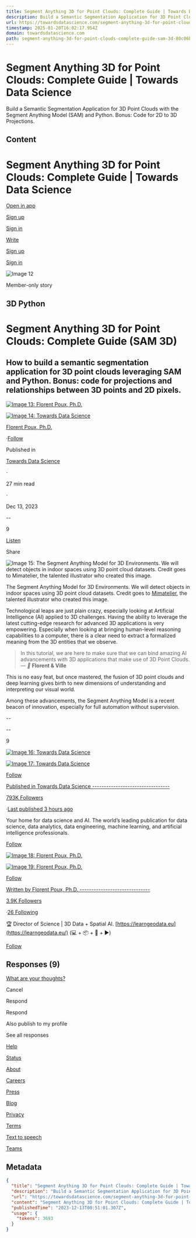 ```yaml
---
title: Segment Anything 3D for Point Clouds: Complete Guide | Towards Data Science
description: Build a Semantic Segmentation Application for 3D Point Clouds with the Segment Anything Model (SAM) and Python. Bonus: Code for 2D to 3D Projections.
url: https://towardsdatascience.com/segment-anything-3d-for-point-clouds-complete-guide-sam-3d-80c06be99a18
timestamp: 2025-01-20T16:02:17.954Z
domain: towardsdatascience.com
path: segment-anything-3d-for-point-clouds-complete-guide-sam-3d-80c06be99a18
---
```


# Segment Anything 3D for Point Clouds: Complete Guide | Towards Data Science


Build a Semantic Segmentation Application for 3D Point Clouds with the Segment Anything Model (SAM) and Python. Bonus: Code for 2D to 3D Projections.


## Content

Segment Anything 3D for Point Clouds: Complete Guide | Towards Data Science
===============
 

[Open in app](https://rsci.app.link/?%24canonical_url=https%3A%2F%2Fmedium.com%2Fp%2F80c06be99a18&%7Efeature=LoOpenInAppButton&%7Echannel=ShowPostUnderCollection&source=---top_nav_layout_nav----------------------------------)

[Sign up](https://medium.com/m/signin?operation=register&redirect=https%3A%2F%2Ftowardsdatascience.com%2Fsegment-anything-3d-for-point-clouds-complete-guide-sam-3d-80c06be99a18&source=post_page---top_nav_layout_nav-----------------------global_nav-----------)

[Sign in](https://medium.com/m/signin?operation=login&redirect=https%3A%2F%2Ftowardsdatascience.com%2Fsegment-anything-3d-for-point-clouds-complete-guide-sam-3d-80c06be99a18&source=post_page---top_nav_layout_nav-----------------------global_nav-----------)

[](https://medium.com/?source=---top_nav_layout_nav----------------------------------)

[Write](https://medium.com/m/signin?operation=register&redirect=https%3A%2F%2Fmedium.com%2Fnew-story&source=---top_nav_layout_nav-----------------------new_post_topnav-----------)

[](https://medium.com/search?source=---top_nav_layout_nav----------------------------------)

[Sign up](https://medium.com/m/signin?operation=register&redirect=https%3A%2F%2Ftowardsdatascience.com%2Fsegment-anything-3d-for-point-clouds-complete-guide-sam-3d-80c06be99a18&source=post_page---top_nav_layout_nav-----------------------global_nav-----------)

[Sign in](https://medium.com/m/signin?operation=login&redirect=https%3A%2F%2Ftowardsdatascience.com%2Fsegment-anything-3d-for-point-clouds-complete-guide-sam-3d-80c06be99a18&source=post_page---top_nav_layout_nav-----------------------global_nav-----------)

![Image 12](https://miro.medium.com/v2/resize:fill:32:32/1*dmbNkD5D-u45r44go_cf0g.png)

Member-only story

3D Python
---------

Segment Anything 3D for Point Clouds: Complete Guide (SAM 3D)
=============================================================

How to build a semantic segmentation application for 3D point clouds leveraging SAM and Python. Bonus: code for projections and relationships between 3D points and 2D pixels.
------------------------------------------------------------------------------------------------------------------------------------------------------------------------------

[![Image 13: Florent Poux, Ph.D.](https://miro.medium.com/v2/resize:fill:44:44/1*2y0Pd7Oe-EFBIIVYNHG9iQ.jpeg)](https://medium.com/@florentpoux?source=post_page---byline--80c06be99a18--------------------------------)

[![Image 14: Towards Data Science](https://miro.medium.com/v2/resize:fill:24:24/1*CJe3891yB1A1mzMdqemkdg.jpeg)](https://towardsdatascience.com/?source=post_page---byline--80c06be99a18--------------------------------)

[Florent Poux, Ph.D.](https://medium.com/@florentpoux?source=post_page---byline--80c06be99a18--------------------------------)

·[Follow](https://medium.com/m/signin?actionUrl=https%3A%2F%2Fmedium.com%2F_%2Fsubscribe%2Fuser%2F8ba7bf4ad784&operation=register&redirect=https%3A%2F%2Ftowardsdatascience.com%2Fsegment-anything-3d-for-point-clouds-complete-guide-sam-3d-80c06be99a18&user=Florent+Poux%2C+Ph.D.&userId=8ba7bf4ad784&source=post_page-8ba7bf4ad784--byline--80c06be99a18---------------------post_header-----------)

Published in

[Towards Data Science](https://towardsdatascience.com/?source=post_page---byline--80c06be99a18--------------------------------)

·

27 min read

·

Dec 13, 2023

[](https://medium.com/m/signin?actionUrl=https%3A%2F%2Fmedium.com%2F_%2Fvote%2Ftowards-data-science%2F80c06be99a18&operation=register&redirect=https%3A%2F%2Ftowardsdatascience.com%2Fsegment-anything-3d-for-point-clouds-complete-guide-sam-3d-80c06be99a18&user=Florent+Poux%2C+Ph.D.&userId=8ba7bf4ad784&source=---header_actions--80c06be99a18---------------------clap_footer-----------)

\--

9

[](https://medium.com/m/signin?actionUrl=https%3A%2F%2Fmedium.com%2F_%2Fbookmark%2Fp%2F80c06be99a18&operation=register&redirect=https%3A%2F%2Ftowardsdatascience.com%2Fsegment-anything-3d-for-point-clouds-complete-guide-sam-3d-80c06be99a18&source=---header_actions--80c06be99a18---------------------bookmark_footer-----------)

[Listen](https://medium.com/m/signin?actionUrl=https%3A%2F%2Fmedium.com%2Fplans%3Fdimension%3Dpost_audio_button%26postId%3D80c06be99a18&operation=register&redirect=https%3A%2F%2Ftowardsdatascience.com%2Fsegment-anything-3d-for-point-clouds-complete-guide-sam-3d-80c06be99a18&source=---header_actions--80c06be99a18---------------------post_audio_button-----------)

Share

![Image 15: The Segment Anything Model for 3D Environments. We will detect objects in indoor spaces using 3D point cloud datasets. Credit goes to Mimatelier, the talented illustrator who created this image.](https://miro.medium.com/v2/resize:fit:700/1*WshbnvXhbNyTQqxeYPTIQA.png)

The Segment Anything Model for 3D Environments. We will detect objects in indoor spaces using 3D point cloud datasets. Credit goes to [Mimatelier](https://linktr.ee/mimatelier), the talented illustrator who created this image.

Technological leaps are just plain crazy, especially looking at Artificial Intelligence (AI) applied to 3D challenges. Having the ability to leverage the latest cutting-edge research for advanced 3D applications is very empowering. Especially when looking at bringing human-level reasoning capabilities to a computer, there is a clear need to extract a formalized meaning from the 3D entities that we observe.

> In this tutorial, we are here to make sure that we can bind amazing AI advancements with 3D applications that make use of 3D Point Clouds. — _🐲_ **Florent & Ville**

This is no easy feat, but once mastered, the fusion of 3D point clouds and deep learning gives birth to new dimensions of understanding and interpreting our visual world.

Among these advancements, the Segment Anything Model is a recent beacon of innovation, especially for full automation without supervision.

[](https://medium.com/m/signin?actionUrl=https%3A%2F%2Fmedium.com%2F_%2Fvote%2Ftowards-data-science%2F80c06be99a18&operation=register&redirect=https%3A%2F%2Ftowardsdatascience.com%2Fsegment-anything-3d-for-point-clouds-complete-guide-sam-3d-80c06be99a18&user=Florent+Poux%2C+Ph.D.&userId=8ba7bf4ad784&source=---footer_actions--80c06be99a18---------------------clap_footer-----------)

\--

[](https://medium.com/m/signin?actionUrl=https%3A%2F%2Fmedium.com%2F_%2Fvote%2Ftowards-data-science%2F80c06be99a18&operation=register&redirect=https%3A%2F%2Ftowardsdatascience.com%2Fsegment-anything-3d-for-point-clouds-complete-guide-sam-3d-80c06be99a18&user=Florent+Poux%2C+Ph.D.&userId=8ba7bf4ad784&source=---footer_actions--80c06be99a18---------------------clap_footer-----------)

\--

9

[](https://medium.com/m/signin?actionUrl=https%3A%2F%2Fmedium.com%2F_%2Fbookmark%2Fp%2F80c06be99a18&operation=register&redirect=https%3A%2F%2Ftowardsdatascience.com%2Fsegment-anything-3d-for-point-clouds-complete-guide-sam-3d-80c06be99a18&source=---footer_actions--80c06be99a18---------------------bookmark_footer-----------)

[![Image 16: Towards Data Science](https://miro.medium.com/v2/resize:fill:48:48/1*CJe3891yB1A1mzMdqemkdg.jpeg)](https://towardsdatascience.com/?source=post_page---post_publication_info--80c06be99a18--------------------------------)

[![Image 17: Towards Data Science](https://miro.medium.com/v2/resize:fill:64:64/1*CJe3891yB1A1mzMdqemkdg.jpeg)](https://towardsdatascience.com/?source=post_page---post_publication_info--80c06be99a18--------------------------------)

[Follow](https://medium.com/m/signin?actionUrl=https%3A%2F%2Fmedium.com%2F_%2Fsubscribe%2Fcollection%2Ftowards-data-science&operation=register&redirect=https%3A%2F%2Ftowardsdatascience.com%2Fsegment-anything-3d-for-point-clouds-complete-guide-sam-3d-80c06be99a18&collection=Towards+Data+Science&collectionId=7f60cf5620c9&source=post_page---post_publication_info--80c06be99a18---------------------follow_profile-----------)

[Published in Towards Data Science ---------------------------------](https://towardsdatascience.com/?source=post_page---post_publication_info--80c06be99a18--------------------------------)

[793K Followers](https://towardsdatascience.com/followers?source=post_page---post_publication_info--80c06be99a18--------------------------------)

·[Last published 3 hours ago](https://towardsdatascience.com/detecting-hallucination-in-rag-ecaf251a6633?source=post_page---post_publication_info--80c06be99a18--------------------------------)

Your home for data science and AI. The world’s leading publication for data science, data analytics, data engineering, machine learning, and artificial intelligence professionals.

[Follow](https://medium.com/m/signin?actionUrl=https%3A%2F%2Fmedium.com%2F_%2Fsubscribe%2Fcollection%2Ftowards-data-science&operation=register&redirect=https%3A%2F%2Ftowardsdatascience.com%2Fsegment-anything-3d-for-point-clouds-complete-guide-sam-3d-80c06be99a18&collection=Towards+Data+Science&collectionId=7f60cf5620c9&source=post_page---post_publication_info--80c06be99a18---------------------follow_profile-----------)

[![Image 18: Florent Poux, Ph.D.](https://miro.medium.com/v2/resize:fill:48:48/1*2y0Pd7Oe-EFBIIVYNHG9iQ.jpeg)](https://medium.com/@florentpoux?source=post_page---post_author_info--80c06be99a18--------------------------------)

[![Image 19: Florent Poux, Ph.D.](https://miro.medium.com/v2/resize:fill:64:64/1*2y0Pd7Oe-EFBIIVYNHG9iQ.jpeg)](https://medium.com/@florentpoux?source=post_page---post_author_info--80c06be99a18--------------------------------)

[Follow](https://medium.com/m/signin?actionUrl=https%3A%2F%2Fmedium.com%2F_%2Fsubscribe%2Fuser%2F8ba7bf4ad784&operation=register&redirect=https%3A%2F%2Ftowardsdatascience.com%2Fsegment-anything-3d-for-point-clouds-complete-guide-sam-3d-80c06be99a18&user=Florent+Poux%2C+Ph.D.&userId=8ba7bf4ad784&source=post_page-8ba7bf4ad784--post_author_info--80c06be99a18---------------------follow_profile-----------)

[Written by Florent Poux, Ph.D. ------------------------------](https://medium.com/@florentpoux?source=post_page---post_author_info--80c06be99a18--------------------------------)

[3.9K Followers](https://medium.com/@florentpoux/followers?source=post_page---post_author_info--80c06be99a18--------------------------------)

·[26 Following](https://medium.com/@florentpoux/following?source=post_page---post_author_info--80c06be99a18--------------------------------)

🏆 Director of Science | 3D Data + Spatial AI. [https://learngeodata.eu](https://learngeodata.eu/) (💻 + 📦 + 📙 + ▶️)

[Follow](https://medium.com/m/signin?actionUrl=https%3A%2F%2Fmedium.com%2F_%2Fsubscribe%2Fuser%2F8ba7bf4ad784&operation=register&redirect=https%3A%2F%2Ftowardsdatascience.com%2Fsegment-anything-3d-for-point-clouds-complete-guide-sam-3d-80c06be99a18&user=Florent+Poux%2C+Ph.D.&userId=8ba7bf4ad784&source=post_page-8ba7bf4ad784--post_author_info--80c06be99a18---------------------follow_profile-----------)

Responses (9)
-------------

[](https://policy.medium.com/medium-rules-30e5502c4eb4?source=post_page---post_responses--80c06be99a18--------------------------------)

[What are your thoughts?](https://medium.com/m/signin?operation=register&redirect=https%3A%2F%2Ftowardsdatascience.com%2Fsegment-anything-3d-for-point-clouds-complete-guide-sam-3d-80c06be99a18&source=---post_responses--80c06be99a18---------------------respond_sidebar-----------)

Cancel

Respond

Respond

Also publish to my profile

See all responses

[Help](https://help.medium.com/hc/en-us?source=post_page-----80c06be99a18--------------------------------)

[Status](https://medium.statuspage.io/?source=post_page-----80c06be99a18--------------------------------)

[About](https://medium.com/about?autoplay=1&source=post_page-----80c06be99a18--------------------------------)

[Careers](https://medium.com/jobs-at-medium/work-at-medium-959d1a85284e?source=post_page-----80c06be99a18--------------------------------)

[Press](https://towardsdatascience.com/pressinquiries@medium.com?source=post_page-----80c06be99a18--------------------------------)

[Blog](https://blog.medium.com/?source=post_page-----80c06be99a18--------------------------------)

[Privacy](https://policy.medium.com/medium-privacy-policy-f03bf92035c9?source=post_page-----80c06be99a18--------------------------------)

[Terms](https://policy.medium.com/medium-terms-of-service-9db0094a1e0f?source=post_page-----80c06be99a18--------------------------------)

[Text to speech](https://speechify.com/medium?source=post_page-----80c06be99a18--------------------------------)

[Teams](https://medium.com/business?source=post_page-----80c06be99a18--------------------------------)

## Metadata

```json
{
  "title": "Segment Anything 3D for Point Clouds: Complete Guide | Towards Data Science",
  "description": "Build a Semantic Segmentation Application for 3D Point Clouds with the Segment Anything Model (SAM) and Python. Bonus: Code for 2D to 3D Projections.",
  "url": "https://towardsdatascience.com/segment-anything-3d-for-point-clouds-complete-guide-sam-3d-80c06be99a18",
  "content": "Segment Anything 3D for Point Clouds: Complete Guide | Towards Data Science\n===============\n \n\n[Open in app](https://rsci.app.link/?%24canonical_url=https%3A%2F%2Fmedium.com%2Fp%2F80c06be99a18&%7Efeature=LoOpenInAppButton&%7Echannel=ShowPostUnderCollection&source=---top_nav_layout_nav----------------------------------)\n\n[Sign up](https://medium.com/m/signin?operation=register&redirect=https%3A%2F%2Ftowardsdatascience.com%2Fsegment-anything-3d-for-point-clouds-complete-guide-sam-3d-80c06be99a18&source=post_page---top_nav_layout_nav-----------------------global_nav-----------)\n\n[Sign in](https://medium.com/m/signin?operation=login&redirect=https%3A%2F%2Ftowardsdatascience.com%2Fsegment-anything-3d-for-point-clouds-complete-guide-sam-3d-80c06be99a18&source=post_page---top_nav_layout_nav-----------------------global_nav-----------)\n\n[](https://medium.com/?source=---top_nav_layout_nav----------------------------------)\n\n[Write](https://medium.com/m/signin?operation=register&redirect=https%3A%2F%2Fmedium.com%2Fnew-story&source=---top_nav_layout_nav-----------------------new_post_topnav-----------)\n\n[](https://medium.com/search?source=---top_nav_layout_nav----------------------------------)\n\n[Sign up](https://medium.com/m/signin?operation=register&redirect=https%3A%2F%2Ftowardsdatascience.com%2Fsegment-anything-3d-for-point-clouds-complete-guide-sam-3d-80c06be99a18&source=post_page---top_nav_layout_nav-----------------------global_nav-----------)\n\n[Sign in](https://medium.com/m/signin?operation=login&redirect=https%3A%2F%2Ftowardsdatascience.com%2Fsegment-anything-3d-for-point-clouds-complete-guide-sam-3d-80c06be99a18&source=post_page---top_nav_layout_nav-----------------------global_nav-----------)\n\n![Image 12](https://miro.medium.com/v2/resize:fill:32:32/1*dmbNkD5D-u45r44go_cf0g.png)\n\nMember-only story\n\n3D Python\n---------\n\nSegment Anything 3D for Point Clouds: Complete Guide (SAM 3D)\n=============================================================\n\nHow to build a semantic segmentation application for 3D point clouds leveraging SAM and Python. Bonus: code for projections and relationships between 3D points and 2D pixels.\n------------------------------------------------------------------------------------------------------------------------------------------------------------------------------\n\n[![Image 13: Florent Poux, Ph.D.](https://miro.medium.com/v2/resize:fill:44:44/1*2y0Pd7Oe-EFBIIVYNHG9iQ.jpeg)](https://medium.com/@florentpoux?source=post_page---byline--80c06be99a18--------------------------------)\n\n[![Image 14: Towards Data Science](https://miro.medium.com/v2/resize:fill:24:24/1*CJe3891yB1A1mzMdqemkdg.jpeg)](https://towardsdatascience.com/?source=post_page---byline--80c06be99a18--------------------------------)\n\n[Florent Poux, Ph.D.](https://medium.com/@florentpoux?source=post_page---byline--80c06be99a18--------------------------------)\n\n·[Follow](https://medium.com/m/signin?actionUrl=https%3A%2F%2Fmedium.com%2F_%2Fsubscribe%2Fuser%2F8ba7bf4ad784&operation=register&redirect=https%3A%2F%2Ftowardsdatascience.com%2Fsegment-anything-3d-for-point-clouds-complete-guide-sam-3d-80c06be99a18&user=Florent+Poux%2C+Ph.D.&userId=8ba7bf4ad784&source=post_page-8ba7bf4ad784--byline--80c06be99a18---------------------post_header-----------)\n\nPublished in\n\n[Towards Data Science](https://towardsdatascience.com/?source=post_page---byline--80c06be99a18--------------------------------)\n\n·\n\n27 min read\n\n·\n\nDec 13, 2023\n\n[](https://medium.com/m/signin?actionUrl=https%3A%2F%2Fmedium.com%2F_%2Fvote%2Ftowards-data-science%2F80c06be99a18&operation=register&redirect=https%3A%2F%2Ftowardsdatascience.com%2Fsegment-anything-3d-for-point-clouds-complete-guide-sam-3d-80c06be99a18&user=Florent+Poux%2C+Ph.D.&userId=8ba7bf4ad784&source=---header_actions--80c06be99a18---------------------clap_footer-----------)\n\n\\--\n\n9\n\n[](https://medium.com/m/signin?actionUrl=https%3A%2F%2Fmedium.com%2F_%2Fbookmark%2Fp%2F80c06be99a18&operation=register&redirect=https%3A%2F%2Ftowardsdatascience.com%2Fsegment-anything-3d-for-point-clouds-complete-guide-sam-3d-80c06be99a18&source=---header_actions--80c06be99a18---------------------bookmark_footer-----------)\n\n[Listen](https://medium.com/m/signin?actionUrl=https%3A%2F%2Fmedium.com%2Fplans%3Fdimension%3Dpost_audio_button%26postId%3D80c06be99a18&operation=register&redirect=https%3A%2F%2Ftowardsdatascience.com%2Fsegment-anything-3d-for-point-clouds-complete-guide-sam-3d-80c06be99a18&source=---header_actions--80c06be99a18---------------------post_audio_button-----------)\n\nShare\n\n![Image 15: The Segment Anything Model for 3D Environments. We will detect objects in indoor spaces using 3D point cloud datasets. Credit goes to Mimatelier, the talented illustrator who created this image.](https://miro.medium.com/v2/resize:fit:700/1*WshbnvXhbNyTQqxeYPTIQA.png)\n\nThe Segment Anything Model for 3D Environments. We will detect objects in indoor spaces using 3D point cloud datasets. Credit goes to [Mimatelier](https://linktr.ee/mimatelier), the talented illustrator who created this image.\n\nTechnological leaps are just plain crazy, especially looking at Artificial Intelligence (AI) applied to 3D challenges. Having the ability to leverage the latest cutting-edge research for advanced 3D applications is very empowering. Especially when looking at bringing human-level reasoning capabilities to a computer, there is a clear need to extract a formalized meaning from the 3D entities that we observe.\n\n> In this tutorial, we are here to make sure that we can bind amazing AI advancements with 3D applications that make use of 3D Point Clouds. — _🐲_ **Florent & Ville**\n\nThis is no easy feat, but once mastered, the fusion of 3D point clouds and deep learning gives birth to new dimensions of understanding and interpreting our visual world.\n\nAmong these advancements, the Segment Anything Model is a recent beacon of innovation, especially for full automation without supervision.\n\n[](https://medium.com/m/signin?actionUrl=https%3A%2F%2Fmedium.com%2F_%2Fvote%2Ftowards-data-science%2F80c06be99a18&operation=register&redirect=https%3A%2F%2Ftowardsdatascience.com%2Fsegment-anything-3d-for-point-clouds-complete-guide-sam-3d-80c06be99a18&user=Florent+Poux%2C+Ph.D.&userId=8ba7bf4ad784&source=---footer_actions--80c06be99a18---------------------clap_footer-----------)\n\n\\--\n\n[](https://medium.com/m/signin?actionUrl=https%3A%2F%2Fmedium.com%2F_%2Fvote%2Ftowards-data-science%2F80c06be99a18&operation=register&redirect=https%3A%2F%2Ftowardsdatascience.com%2Fsegment-anything-3d-for-point-clouds-complete-guide-sam-3d-80c06be99a18&user=Florent+Poux%2C+Ph.D.&userId=8ba7bf4ad784&source=---footer_actions--80c06be99a18---------------------clap_footer-----------)\n\n\\--\n\n9\n\n[](https://medium.com/m/signin?actionUrl=https%3A%2F%2Fmedium.com%2F_%2Fbookmark%2Fp%2F80c06be99a18&operation=register&redirect=https%3A%2F%2Ftowardsdatascience.com%2Fsegment-anything-3d-for-point-clouds-complete-guide-sam-3d-80c06be99a18&source=---footer_actions--80c06be99a18---------------------bookmark_footer-----------)\n\n[![Image 16: Towards Data Science](https://miro.medium.com/v2/resize:fill:48:48/1*CJe3891yB1A1mzMdqemkdg.jpeg)](https://towardsdatascience.com/?source=post_page---post_publication_info--80c06be99a18--------------------------------)\n\n[![Image 17: Towards Data Science](https://miro.medium.com/v2/resize:fill:64:64/1*CJe3891yB1A1mzMdqemkdg.jpeg)](https://towardsdatascience.com/?source=post_page---post_publication_info--80c06be99a18--------------------------------)\n\n[Follow](https://medium.com/m/signin?actionUrl=https%3A%2F%2Fmedium.com%2F_%2Fsubscribe%2Fcollection%2Ftowards-data-science&operation=register&redirect=https%3A%2F%2Ftowardsdatascience.com%2Fsegment-anything-3d-for-point-clouds-complete-guide-sam-3d-80c06be99a18&collection=Towards+Data+Science&collectionId=7f60cf5620c9&source=post_page---post_publication_info--80c06be99a18---------------------follow_profile-----------)\n\n[Published in Towards Data Science ---------------------------------](https://towardsdatascience.com/?source=post_page---post_publication_info--80c06be99a18--------------------------------)\n\n[793K Followers](https://towardsdatascience.com/followers?source=post_page---post_publication_info--80c06be99a18--------------------------------)\n\n·[Last published 3 hours ago](https://towardsdatascience.com/detecting-hallucination-in-rag-ecaf251a6633?source=post_page---post_publication_info--80c06be99a18--------------------------------)\n\nYour home for data science and AI. The world’s leading publication for data science, data analytics, data engineering, machine learning, and artificial intelligence professionals.\n\n[Follow](https://medium.com/m/signin?actionUrl=https%3A%2F%2Fmedium.com%2F_%2Fsubscribe%2Fcollection%2Ftowards-data-science&operation=register&redirect=https%3A%2F%2Ftowardsdatascience.com%2Fsegment-anything-3d-for-point-clouds-complete-guide-sam-3d-80c06be99a18&collection=Towards+Data+Science&collectionId=7f60cf5620c9&source=post_page---post_publication_info--80c06be99a18---------------------follow_profile-----------)\n\n[![Image 18: Florent Poux, Ph.D.](https://miro.medium.com/v2/resize:fill:48:48/1*2y0Pd7Oe-EFBIIVYNHG9iQ.jpeg)](https://medium.com/@florentpoux?source=post_page---post_author_info--80c06be99a18--------------------------------)\n\n[![Image 19: Florent Poux, Ph.D.](https://miro.medium.com/v2/resize:fill:64:64/1*2y0Pd7Oe-EFBIIVYNHG9iQ.jpeg)](https://medium.com/@florentpoux?source=post_page---post_author_info--80c06be99a18--------------------------------)\n\n[Follow](https://medium.com/m/signin?actionUrl=https%3A%2F%2Fmedium.com%2F_%2Fsubscribe%2Fuser%2F8ba7bf4ad784&operation=register&redirect=https%3A%2F%2Ftowardsdatascience.com%2Fsegment-anything-3d-for-point-clouds-complete-guide-sam-3d-80c06be99a18&user=Florent+Poux%2C+Ph.D.&userId=8ba7bf4ad784&source=post_page-8ba7bf4ad784--post_author_info--80c06be99a18---------------------follow_profile-----------)\n\n[Written by Florent Poux, Ph.D. ------------------------------](https://medium.com/@florentpoux?source=post_page---post_author_info--80c06be99a18--------------------------------)\n\n[3.9K Followers](https://medium.com/@florentpoux/followers?source=post_page---post_author_info--80c06be99a18--------------------------------)\n\n·[26 Following](https://medium.com/@florentpoux/following?source=post_page---post_author_info--80c06be99a18--------------------------------)\n\n🏆 Director of Science | 3D Data + Spatial AI. [https://learngeodata.eu](https://learngeodata.eu/) (💻 + 📦 + 📙 + ▶️)\n\n[Follow](https://medium.com/m/signin?actionUrl=https%3A%2F%2Fmedium.com%2F_%2Fsubscribe%2Fuser%2F8ba7bf4ad784&operation=register&redirect=https%3A%2F%2Ftowardsdatascience.com%2Fsegment-anything-3d-for-point-clouds-complete-guide-sam-3d-80c06be99a18&user=Florent+Poux%2C+Ph.D.&userId=8ba7bf4ad784&source=post_page-8ba7bf4ad784--post_author_info--80c06be99a18---------------------follow_profile-----------)\n\nResponses (9)\n-------------\n\n[](https://policy.medium.com/medium-rules-30e5502c4eb4?source=post_page---post_responses--80c06be99a18--------------------------------)\n\n[What are your thoughts?](https://medium.com/m/signin?operation=register&redirect=https%3A%2F%2Ftowardsdatascience.com%2Fsegment-anything-3d-for-point-clouds-complete-guide-sam-3d-80c06be99a18&source=---post_responses--80c06be99a18---------------------respond_sidebar-----------)\n\nCancel\n\nRespond\n\nRespond\n\nAlso publish to my profile\n\nSee all responses\n\n[Help](https://help.medium.com/hc/en-us?source=post_page-----80c06be99a18--------------------------------)\n\n[Status](https://medium.statuspage.io/?source=post_page-----80c06be99a18--------------------------------)\n\n[About](https://medium.com/about?autoplay=1&source=post_page-----80c06be99a18--------------------------------)\n\n[Careers](https://medium.com/jobs-at-medium/work-at-medium-959d1a85284e?source=post_page-----80c06be99a18--------------------------------)\n\n[Press](https://towardsdatascience.com/pressinquiries@medium.com?source=post_page-----80c06be99a18--------------------------------)\n\n[Blog](https://blog.medium.com/?source=post_page-----80c06be99a18--------------------------------)\n\n[Privacy](https://policy.medium.com/medium-privacy-policy-f03bf92035c9?source=post_page-----80c06be99a18--------------------------------)\n\n[Terms](https://policy.medium.com/medium-terms-of-service-9db0094a1e0f?source=post_page-----80c06be99a18--------------------------------)\n\n[Text to speech](https://speechify.com/medium?source=post_page-----80c06be99a18--------------------------------)\n\n[Teams](https://medium.com/business?source=post_page-----80c06be99a18--------------------------------)",
  "publishedTime": "2023-12-13T00:51:01.307Z",
  "usage": {
    "tokens": 3693
  }
}
```
